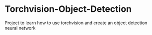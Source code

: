 # Torchvision-Object-Detection
Project to learn how to use torchvision and create an object detection neural network
